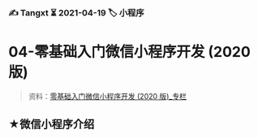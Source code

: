 ### ✍️ Tangxt ⏳ 2021-04-19 🏷️ 小程序

# 04-零基础入门微信小程序开发 (2020 版)

> 资料：[零基础入门微信小程序开发 (2020 版)_专栏](https://gitbook.cn/gitchat/column/5e465476dd0f044f5f2f961a)

## ★微信小程序介绍




